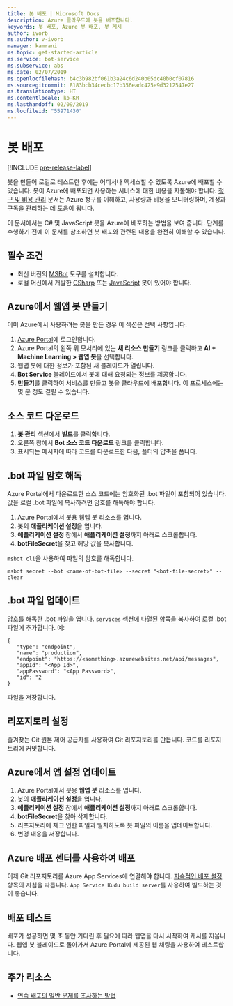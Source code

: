 ```yaml
---
title: 봇 배포 | Microsoft Docs
description: Azure 클라우드에 봇을 배포합니다.
keywords: 봇 배포, Azure 봇 배포, 봇 게시
author: ivorb
ms.author: v-ivorb
manager: kamrani
ms.topic: get-started-article
ms.service: bot-service
ms.subservice: abs
ms.date: 02/07/2019
ms.openlocfilehash: b4c3b982bf061b3a24c6d240b05dc40b0cf07816
ms.sourcegitcommit: 8183bcb34cecbc17b356eadc425e9d3212547e27
ms.translationtype: HT
ms.contentlocale: ko-KR
ms.lasthandoff: 02/09/2019
ms.locfileid: "55971430"
---
```

# <a name="deploy-your-bot"></a>봇 배포 

[!INCLUDE [pre-release-label](./includes/pre-release-label.md)]

봇을 만들어 로컬로 테스트한 후에는 어디서나 액세스할 수 있도록 Azure에 배포할 수 있습니다. 봇이 Azure에 배포되면 사용하는 서비스에 대한 비용을 지불해야 합니다. [청구 및 비용 관리](https://docs.microsoft.com/en-us/azure/billing/) 문서는 Azure 청구를 이해하고, 사용량과 비용을 모니터링하며, 계정과 구독을 관리하는 데 도움이 됩니다.

이 문서에서는 C# 및 JavaScript 봇을 Azure에 배포하는 방법을 보여 줍니다. 단계를 수행하기 전에 이 문서를 참조하면 봇 배포와 관련된 내용을 완전히 이해할 수 있습니다.

## <a name="prerequisites"></a>필수 조건
- 최신 버전의 [MSBot](https://github.com/Microsoft/botbuilder-tools/tree/master/packages/MSBot) 도구를 설치합니다.
- 로컬 머신에서 개발한 [CSharp](./dotnet/bot-builder-dotnet-sdk-quickstart.md) 또는 [JavaScript](./javascript/bot-builder-javascript-quickstart.md) 봇이 있어야 합니다. 

## <a name="create-a-web-app-bot-in-azure"></a>Azure에서 웹앱 봇 만들기
이미 Azure에서 사용하려는 봇을 만든 경우 이 섹션은 선택 사항입니다.

1. [Azure Portal](https://portal.azure.com)에 로그인합니다.
1. Azure Portal의 왼쪽 위 모서리에 있는 **새 리소스 만들기** 링크를 클릭하고 **AI + Machine Learning > 웹앱 봇**을 선택합니다.
1. 웹앱 봇에 대한 정보가 포함된 새 블레이드가 열립니다. 
1. **Bot Service** 블레이드에서 봇에 대해 요청되는 정보를 제공합니다.
1. **만들기**를 클릭하여 서비스를 만들고 봇을 클라우드에 배포합니다. 이 프로세스에는 몇 분 정도 걸릴 수 있습니다.

## <a name="download-the-source-code"></a>소스 코드 다운로드
1. **봇 관리** 섹션에서 **빌드**를 클릭합니다.
1. 오른쪽 창에서 **Bot 소스 코드 다운로드** 링크를 클릭합니다.
1. 표시되는 메시지에 따라 코드를 다운로드한 다음, 폴더의 압축을 풉니다.

## <a name="decrypt-the-bot-file"></a>.bot 파일 암호 해독
Azure Portal에서 다운로드한 소스 코드에는 암호화된 .bot 파일이 포함되어 있습니다. 값을 로컬 .bot 파일에 복사하려면 암호를 해독해야 합니다.  

1. Azure Portal에서 봇용 웹앱 봇 리소스를 엽니다.
1. 봇의 **애플리케이션 설정**을 엽니다.
1. **애플리케이션 설정** 창에서 **애플리케이션 설정**까지 아래로 스크롤합니다.
1. **botFileSecret**을 찾고 해당 값을 복사합니다.

`msbot cli`을 사용하여 파일의 암호를 해독합니다.
```
msbot secret --bot <name-of-bot-file> --secret "<bot-file-secret>" --clear
```

## <a name="update-the-bot-file"></a>.bot 파일 업데이트
암호를 해독한 .bot 파일을 엽니다. `services` 섹션에 나열된 항목을 복사하여 로컬 .bot 파일에 추가합니다. 예: 

```
{
   "type": "endpoint",
   "name": "production",
   "endpoint": "https://<something>.azurewebsites.net/api/messages",
   "appId": "<App Id>",
   "appPassword": "<App Password>",
   "id": "2
}
```

파일을 저장합니다.
 
## <a name="setup-a-repository"></a>리포지토리 설정
즐겨찾는 Git 원본 제어 공급자를 사용하여 Git 리포지토리를 만듭니다. 코드를 리포지토리에 커밋합니다.
 
## <a name="update-app-settings-in-azure"></a>Azure에서 앱 설정 업데이트
1. Azure Portal에서 봇용 **웹앱 봇** 리소스를 엽니다.
1. 봇의 **애플리케이션 설정**을 엽니다.
1. **애플리케이션 설정** 창에서 **애플리케이션 설정**까지 아래로 스크롤합니다.
1. **botFileSecret**을 찾아 삭제합니다.
1. 리포지토리에 체크 인한 파일과 일치하도록 봇 파일의 이름을 업데이트합니다.
1. 변경 내용을 저장합니다.


## <a name="deploy-using-azure-deployment-center"></a>Azure 배포 센터를 사용하여 배포
이제 Git 리포지토리를 Azure App Services에 연결해야 합니다. [지속적인 배포 설정](https://docs.microsoft.com/en-us/azure/app-service/deploy-continuous-deployment) 항목의 지침을 따릅니다. `App Service Kudu build server`를 사용하여 빌드하는 것이 좋습니다.

## <a name="test-your-deployment"></a>배포 테스트
배포가 성공하면 몇 초 동안 기다린 후 필요에 따라 웹앱을 다시 시작하여 캐시를 지웁니다. 웹앱 봇 블레이드로 돌아가서 Azure Portal에 제공된 웹 채팅을 사용하여 테스트합니다.

## <a name="additional-resources"></a>추가 리소스
- [연속 배포의 일반 문제를 조사하는 방법](https://github.com/projectkudu/kudu/wiki/Investigating-continuous-deployment)

<!--

## Prerequisites

[!INCLUDE [prerequisite snippet](~/includes/deploy/snippet-prerequisite.md)]


## Deploy JavaScript and C# bots using az cli

You've already created and tested a bot locally, and now you want to deploy it to Azure. These steps assume that you have created the required Azure resources.

[!INCLUDE [az login snippet](~/includes/deploy/snippet-az-login.md)]

### Create a Web App Bot

If you don't already have a resource group to which to publish your bot, create one:

[!INCLUDE [az create group snippet](~/includes/deploy/snippet-az-create-group.md)]

[!INCLUDE [az create web app snippet](~/includes/deploy/snippet-create-web-app.md)]

Before proceeding, read the instructions that apply to you based on the type of email account you use to log in to Azure.

#### MSA email account

If you are using an [MSA](https://en.wikipedia.org/wiki/Microsoft_account) email account, you will need to create the app ID and app password on the Application Registration Portal to use with `az bot create` command.

[!INCLUDE [create bot msa snippet](~/includes/deploy/snippet-create-bot-msa.md)]

#### Business or school account

[!INCLUDE [create bot snippet](~/includes/deploy/snippet-create-bot.md)]

### Download the bot from Azure

Next, download the bot you just created. 
[!INCLUDE [download bot snippet](~/includes/deploy/snippet-download-bot.md)]

### Decrypt the downloaded .bot file and use in your project

The sensitive information in the .bot file is encrypted.

[!INCLUDE [decrypt bot snippet](~/includes/deploy/snippet-decrypt-bot.md)]

### Update the .bot file

If your bot uses LUIS, QnA Maker, or Dispatch services, you will need to add references to them to your .bot file. Otherwise, you can skip this step.

1. Open your bot in the BotFramework Emulator, using the new .bot file. The bot does not need to be running locally.
1. In the **BOT EXPLORER** panel, expand the **SERVICES** section.
1. To add references to LUIS apps, click the plus-sign (+) to the right of **SERVICES**.
   1. Select **Add Language Understanding (LUIS)**.
   1. If it prompts you to log into your Azure account, do so.
   1. It presents a list of LUIS applications you have access to. Select the ones for your bot.
1. To add references to a QnA Maker knowledge base, click the plus-sign (+) to the right of **SERVICES**.
   1. Select **Add QnA Maker**.
   1. If it prompts you to log into your Azure account, do so.
   1. It presents a list of knowledge bases you have access to. Select the ones for your bot.
1. To add references to Dispatch models, click the plus-sign (+) to the right of **SERVICES**.
   1. Select **Add Dispatch**.
   1. If it prompts you to log into your Azure account, do so.
   1. It presents a list of Dispatch models you have access to. Select the ones for your bot.

### Test your bot locally

At this point, your bot should work the same way it did with the old .bot file. Make sure that it works as expected with the new .bot file.

### Publish your bot to Azure

[!INCLUDE [publish snippet](~/includes/deploy/snippet-publish.md)]


[!INCLUDE [clear encryption snippet](~/includes/deploy/snippet-clear-encryption.md)]

## Additional resources

[!INCLUDE [additional resources snippet](~/includes/deploy/snippet-additional-resources.md)]

## Next steps
> [!div class="nextstepaction"]
> [Set up continous deployment](bot-service-build-continuous-deployment.md)

-->
